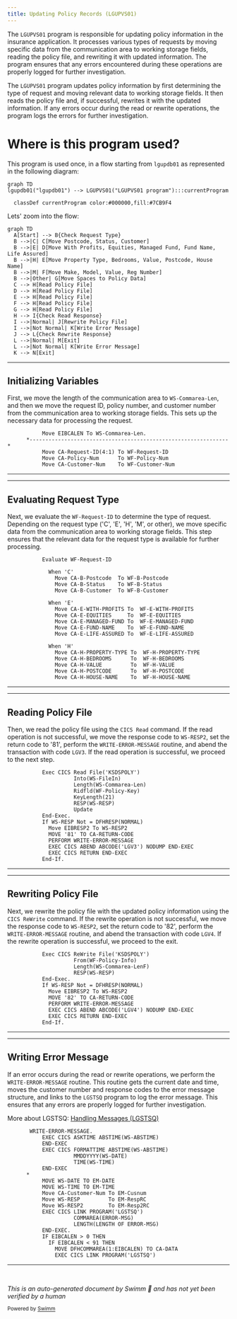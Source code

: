 ```yaml
---
title: Updating Policy Records (LGUPVS01)
---
```

The <SwmToken path="base/src/lgupvs01.cbl" pos="11:6:6" line-data="       PROGRAM-ID. LGUPVS01.">`LGUPVS01`</SwmToken> program is responsible for updating policy information in the insurance application. It processes various types of requests by moving specific data from the communication area to working storage fields, reading the policy file, and rewriting it with updated information. The program ensures that any errors encountered during these operations are properly logged for further investigation.

The <SwmToken path="base/src/lgupvs01.cbl" pos="11:6:6" line-data="       PROGRAM-ID. LGUPVS01.">`LGUPVS01`</SwmToken> program updates policy information by first determining the type of request and moving relevant data to working storage fields. It then reads the policy file and, if successful, rewrites it with the updated information. If any errors occur during the read or rewrite operations, the program logs the errors for further investigation.

# Where is this program used?

This program is used once, in a flow starting from `lgupdb01` as represented in the following diagram:

```mermaid
graph TD
lgupdb01("lgupdb01") --> LGUPVS01("LGUPVS01 program"):::currentProgram

  classDef currentProgram color:#000000,fill:#7CB9F4
```

Lets' zoom into the flow:

```mermaid
graph TD
  A[Start] --> B{Check Request Type}
  B -->|C| C[Move Postcode, Status, Customer]
  B -->|E| D[Move With Profits, Equities, Managed Fund, Fund Name, Life Assured]
  B -->|H| E[Move Property Type, Bedrooms, Value, Postcode, House Name]
  B -->|M| F[Move Make, Model, Value, Reg Number]
  B -->|Other| G[Move Spaces to Policy Data]
  C --> H[Read Policy File]
  D --> H[Read Policy File]
  E --> H[Read Policy File]
  F --> H[Read Policy File]
  G --> H[Read Policy File]
  H --> I{Check Read Response}
  I -->|Normal| J[Rewrite Policy File]
  I -->|Not Normal| K[Write Error Message]
  J --> L{Check Rewrite Response}
  L -->|Normal| M[Exit]
  L -->|Not Normal| K[Write Error Message]
  K --> N[Exit]
```

<SwmSnippet path="/base/src/lgupvs01.cbl" line="100">

---

## Initializing Variables

First, we move the length of the communication area to <SwmToken path="base/src/lgupvs01.cbl" pos="100:7:11" line-data="           Move EIBCALEN To WS-Commarea-Len.">`WS-Commarea-Len`</SwmToken>, and then we move the request ID, policy number, and customer number from the communication area to working storage fields. This sets up the necessary data for processing the request.

```cobol
           Move EIBCALEN To WS-Commarea-Len.
      *---------------------------------------------------------------*
           Move CA-Request-ID(4:1) To WF-Request-ID
           Move CA-Policy-Num      To WF-Policy-Num
           Move CA-Customer-Num    To WF-Customer-Num
```

---

</SwmSnippet>

<SwmSnippet path="/base/src/lgupvs01.cbl" line="106">

---

## Evaluating Request Type

Next, we evaluate the <SwmToken path="base/src/lgupvs01.cbl" pos="106:3:7" line-data="           Evaluate WF-Request-ID">`WF-Request-ID`</SwmToken> to determine the type of request. Depending on the request type ('C', 'E', 'H', 'M', or other), we move specific data from the communication area to working storage fields. This step ensures that the relevant data for the request type is available for further processing.

```cobol
           Evaluate WF-Request-ID

             When 'C'
               Move CA-B-Postcode  To WF-B-Postcode
               Move CA-B-Status    To WF-B-Status
               Move CA-B-Customer  To WF-B-Customer

             When 'E'
               Move CA-E-WITH-PROFITS To  WF-E-WITH-PROFITS
               Move CA-E-EQUITIES     To  WF-E-EQUITIES
               Move CA-E-MANAGED-FUND To  WF-E-MANAGED-FUND
               Move CA-E-FUND-NAME    To  WF-E-FUND-NAME
               Move CA-E-LIFE-ASSURED To  WF-E-LIFE-ASSURED

             When 'H'
               Move CA-H-PROPERTY-TYPE To  WF-H-PROPERTY-TYPE
               Move CA-H-BEDROOMS      To  WF-H-BEDROOMS
               Move CA-H-VALUE         To  WF-H-VALUE
               Move CA-H-POSTCODE      To  WF-H-POSTCODE
               Move CA-H-HOUSE-NAME    To  WF-H-HOUSE-NAME

```

---

</SwmSnippet>

<SwmSnippet path="/base/src/lgupvs01.cbl" line="139">

---

## Reading Policy File

Then, we read the policy file using the <SwmToken path="base/src/lgupvs01.cbl" pos="139:3:5" line-data="           Exec CICS Read File(&#39;KSDSPOLY&#39;)">`CICS Read`</SwmToken> command. If the read operation is not successful, we move the response code to <SwmToken path="base/src/lgupvs01.cbl" pos="148:7:9" line-data="             Move EIBRESP2 To WS-RESP2">`WS-RESP2`</SwmToken>, set the return code to '81', perform the <SwmToken path="base/src/lgupvs01.cbl" pos="150:3:7" line-data="             PERFORM WRITE-ERROR-MESSAGE">`WRITE-ERROR-MESSAGE`</SwmToken> routine, and abend the transaction with code <SwmToken path="base/src/lgupvs01.cbl" pos="151:10:10" line-data="             EXEC CICS ABEND ABCODE(&#39;LGV3&#39;) NODUMP END-EXEC">`LGV3`</SwmToken>. If the read operation is successful, we proceed to the next step.

```cobol
           Exec CICS Read File('KSDSPOLY')
                     Into(WS-FileIn)
                     Length(WS-Commarea-Len)
                     Ridfld(WF-Policy-Key)
                     KeyLength(21)
                     RESP(WS-RESP)
                     Update
           End-Exec.
           If WS-RESP Not = DFHRESP(NORMAL)
             Move EIBRESP2 To WS-RESP2
             MOVE '81' TO CA-RETURN-CODE
             PERFORM WRITE-ERROR-MESSAGE
             EXEC CICS ABEND ABCODE('LGV3') NODUMP END-EXEC
             EXEC CICS RETURN END-EXEC
           End-If.
```

---

</SwmSnippet>

<SwmSnippet path="/base/src/lgupvs01.cbl" line="155">

---

## Rewriting Policy File

Next, we rewrite the policy file with the updated policy information using the <SwmToken path="base/src/lgupvs01.cbl" pos="155:3:5" line-data="           Exec CICS ReWrite File(&#39;KSDSPOLY&#39;)">`CICS ReWrite`</SwmToken> command. If the rewrite operation is not successful, we move the response code to <SwmToken path="base/src/lgupvs01.cbl" pos="161:7:9" line-data="             Move EIBRESP2 To WS-RESP2">`WS-RESP2`</SwmToken>, set the return code to '82', perform the <SwmToken path="base/src/lgupvs01.cbl" pos="163:3:7" line-data="             PERFORM WRITE-ERROR-MESSAGE">`WRITE-ERROR-MESSAGE`</SwmToken> routine, and abend the transaction with code <SwmToken path="base/src/lgupvs01.cbl" pos="164:10:10" line-data="             EXEC CICS ABEND ABCODE(&#39;LGV4&#39;) NODUMP END-EXEC">`LGV4`</SwmToken>. If the rewrite operation is successful, we proceed to the exit.

```cobol
           Exec CICS ReWrite File('KSDSPOLY')
                     From(WF-Policy-Info)
                     Length(WS-Commarea-LenF)
                     RESP(WS-RESP)
           End-Exec.
           If WS-RESP Not = DFHRESP(NORMAL)
             Move EIBRESP2 To WS-RESP2
             MOVE '82' TO CA-RETURN-CODE
             PERFORM WRITE-ERROR-MESSAGE
             EXEC CICS ABEND ABCODE('LGV4') NODUMP END-EXEC
             EXEC CICS RETURN END-EXEC
           End-If.
```

---

</SwmSnippet>

<SwmSnippet path="/base/src/lgupvs01.cbl" line="174">

---

## Writing Error Message

If an error occurs during the read or rewrite operations, we perform the <SwmToken path="base/src/lgupvs01.cbl" pos="174:1:5" line-data="       WRITE-ERROR-MESSAGE.">`WRITE-ERROR-MESSAGE`</SwmToken> routine. This routine gets the current date and time, moves the customer number and response codes to the error message structure, and links to the <SwmToken path="base/src/lgupvs01.cbl" pos="187:10:10" line-data="           EXEC CICS LINK PROGRAM(&#39;LGSTSQ&#39;)">`LGSTSQ`</SwmToken> program to log the error message. This ensures that any errors are properly logged for further investigation.

More about LGSTSQ: <SwmLink doc-title="Handling Messages (LGSTSQ)">[Handling Messages (LGSTSQ)](/.swm/handling-messages-lgstsq.o6o7rslw.sw.md)</SwmLink>

```cobol
       WRITE-ERROR-MESSAGE.
           EXEC CICS ASKTIME ABSTIME(WS-ABSTIME)
           END-EXEC
           EXEC CICS FORMATTIME ABSTIME(WS-ABSTIME)
                     MMDDYYYY(WS-DATE)
                     TIME(WS-TIME)
           END-EXEC
      *
           MOVE WS-DATE TO EM-DATE
           MOVE WS-TIME TO EM-TIME
           Move CA-Customer-Num To EM-Cusnum
           Move WS-RESP         To EM-RespRC
           Move WS-RESP2        To EM-Resp2RC
           EXEC CICS LINK PROGRAM('LGSTSQ')
                     COMMAREA(ERROR-MSG)
                     LENGTH(LENGTH OF ERROR-MSG)
           END-EXEC.
           IF EIBCALEN > 0 THEN
             IF EIBCALEN < 91 THEN
               MOVE DFHCOMMAREA(1:EIBCALEN) TO CA-DATA
               EXEC CICS LINK PROGRAM('LGSTSQ')
```

---

</SwmSnippet>

&nbsp;

*This is an auto-generated document by Swimm 🌊 and has not yet been verified by a human*

<SwmMeta version="3.0.0" repo-id="Z2l0aHViJTNBJTNBa3luZHJ5bC1jaWNzLWdlbmFwcCUzQSUzQVN3aW1tLURlbW8=" repo-name="kyndryl-cics-genapp"><sup>Powered by [Swimm](/)</sup></SwmMeta>
